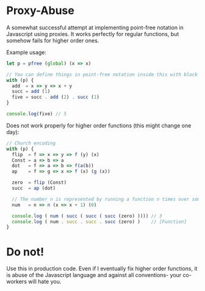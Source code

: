 # Proxy-Abuse

A somewhat successful attempt at implementing point-free notation in Javascript using proxies. It works perfectly for regular functions, but somehow fails for higher order ones.

Example usage:
```javascript
let p = pfree (global) (x => x)

// You can define things in point-free notation inside this with block
with (p) {
  add  = x => y => x + y
  succ = add (1)
  five = succ . add (2) . succ (1)
}

console.log(five) // 5
```

Does not work properly for higher order functions (this might change one day):
```javascript
// Church encoding
with (p) {
  flip  = f => x => y => f (y) (x)
  Const = a => b => a
  dot   = f => a => b => f(a(b))
  ap    = f => g => x => f (x) (g (x))

  zero  = flip (Const)
  succ  = ap (dot)

  // The number n is represented by running a function n times over some input
  num   = n => n (x => x + 1) (0)

  console.log ( num ( succ ( succ ( succ (zero) )))) // 3
  console.log ( num . succ . succ . succ (zero) )    // [Function]
}
```

# Do not!

Use this in production code. Even if I eventually fix higher order functions, it is abuse of the Javascript language and against all conventions- your co-workers will hate you.
